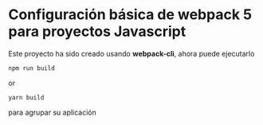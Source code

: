 # Configuración básica de webpack 5 para proyectos Javascript

Este proyecto ha sido creado usando **webpack-cli**, ahora puede ejecutarlo

```
npm run build
```

or

```
yarn build
```



para agrupar su aplicación